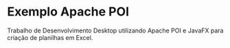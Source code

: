 # Exemplo Apache POI
Trabalho de Desenvolvimento Desktop utilizando Apache POI e JavaFX para criação de planilhas em Excel.
